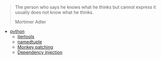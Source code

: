 > The person who says he knows what he thinks but cannot express it usually does not know what he thinks.
> 
> Mortimer Adler

- [python](/python/)
    - [itertools](/python/itertools.md)
    - [namedtuple](/python/namedtuple.md)
    - [Monkey patching](./python/monkey-patching.md)
    - [Dependency injection](./python/dependency-injection.md)

